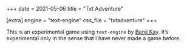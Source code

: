 +++
date = 2021-05-06
title = "Txt Adventure"

[extra]
engine = "text-engine"
css_file = "txtadventure"
+++

This is an experimental game using `text-engine` by [Benji Kay](https://github.com/okaybenji/). It’s experimental only in the sense that I have never made a game before.
